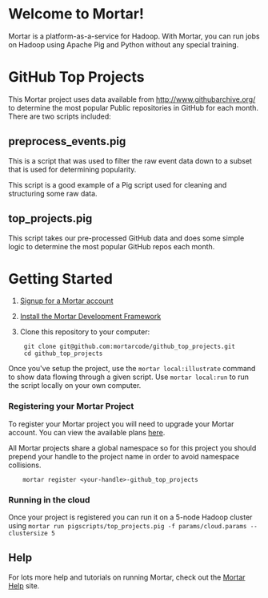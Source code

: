 # Welcome to Mortar!

Mortar is a platform-as-a-service for Hadoop.  With Mortar, you can run jobs on Hadoop using Apache Pig and Python without any special training.

# GitHub Top Projects

This Mortar project uses data available from http://www.githubarchive.org/ to determine the most popular Public repositories in GitHub for each month.  There are two scripts included:

## preprocess_events.pig

This is a script that was used to filter the raw event data down to a subset that is used for determining popularity.  

This script is a good example of a Pig script used for cleaning and structuring some raw data.

## top_projects.pig

This script takes our pre-processed GitHub data and does some simple logic to determine the most popular GitHub repos each month.

# Getting Started

1. [Signup for a Mortar account](https://app.mortardata.com/signup)
1. [Install the Mortar Development Framework](http://help.mortardata.com/#!/install_mortar_development_framework)
1. Clone this repository to your computer:

        git clone git@github.com:mortarcode/github_top_projects.git
        cd github_top_projects

Once you've setup the project, use the `mortar local:illustrate` command to show data flowing through a given script.  Use `mortar local:run` to run the script locally on your own computer.

### Registering your Mortar Project

To register your Mortar project you will need to upgrade your Mortar account.  You can view the available plans [here](https://app.mortardata.com/account#!/plans).

All Mortar projects share a global namespace so for this project you should prepend your handle to the project name in order to avoid namespace collisions.

        mortar register <your-handle>-github_top_projects

### Running in the cloud

Once your project is registered you can run it on a 5-node Hadoop cluster using `mortar run pigscripts/top_projects.pig -f params/cloud.params --clustersize 5`

## Help

For lots more help and tutorials on running Mortar, check out the [Mortar Help](http://help.mortardata.com/) site.

